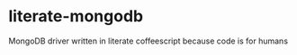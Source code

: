literate-mongodb
================

MongoDB driver written in literate coffeescript because code is for humans